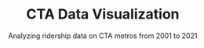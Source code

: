 ---
layout: post
title: "CTA Data Visualization"
subtitle: "Analyzing ridership data on CTA metros from 2001 to 2021"
background: '/img/posts/01.jpg'
---